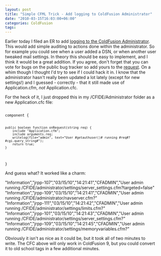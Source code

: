```yaml
---
layout: post
title: "Simple CFML Trick - Add logging to ColdFusion Administrator"
date: "2010-03-15T16:03:00+06:00"
categories: ColdFusion 
tags: 
---
```


Earlier today I filed an ER to add <a href="http://cfbugs.adobe.com/cfbugreport/flexbugui/cfbugtracker/main.html#bugId=82437">logging to the ColdFusion Administrator</a>. This would add simple auditing to actions done within the administrator. So for example you could see when a user added a DSN, or when another user tweaked mail settings. In theory this should be easy to implement, and I think it would be a great addition. If you agree, don't forget that you can vote for bugs on the public bug tracker so add yours to the <a href="http://cfbugs.adobe.com/cfbugreport/flexbugui/cfbugtracker/main.html#bugId=82437">request</a>. On a whim though I thought I'd try to see if I could hack it in. I know that the administrator hasn't really been updated a lot lately (except for new settings!) and I guessed - correctly - that it still made use of Application.cfm, <i>not</i> Application.cfc.
<p/>
For the heck of it, I just dropped this in my /CFIDE/Administrator folder as a new Application.cfc file:
<p/>
<code>
component {
	
	public boolean function onRequest(string req) {
		include "Application.cfm";
		include arguments.req;
		writelog(file="admin", text="User #getauthuser()# running #req#?#cgi.query_string#");
		return true;
	}
	
}
</code>

<p/>

And guess what? It worked like a charm:

<p/>

"Information","jrpp-107","03/15/10","14:21:41","CFADMIN","User admin running /CFIDE/administrator/settings/server_settings.cfm?targeted=false"<br/>
"Information","jrpp-109","03/15/10","14:21:41","CFADMIN","User admin running /CFIDE/administrator/navserver.cfm?"<br/>
"Information","jrpp-111","03/15/10","14:21:42","CFADMIN","User admin running /CFIDE/administrator/settings/limits.cfm?"<br/>
"Information","jrpp-101","03/15/10","14:21:43","CFADMIN","User admin running /CFIDE/administrator/settings/server_settings.cfm?"<br/>
"Information","jrpp-109","03/15/10","14:21:45","CFADMIN","User admin running /CFIDE/administrator/settings/memoryvariables.cfm?"<br/>

<p/>

Obviously it isn't as nice as it could be, but it took all of two minutes to write. The CFC above will only work in ColdFusion 9, but you could convert it to old school tags in a few additional minutes.
